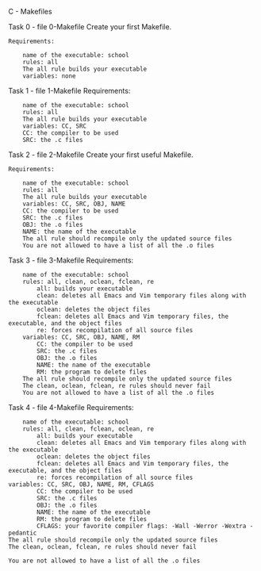 C - Makefiles

Task 0 - file 0-Makefile
	Create your first Makefile.

	Requirements:

		name of the executable: school
		rules: all
		The all rule builds your executable
		variables: none

Task 1 - file 1-Makefile
	Requirements:

		name of the executable: school
		rules: all
		The all rule builds your executable
		variables: CC, SRC
		CC: the compiler to be used
		SRC: the .c files

Task 2 - file 2-Makefile
	Create your first useful Makefile.

	Requirements:

		name of the executable: school
		rules: all
		The all rule builds your executable
		variables: CC, SRC, OBJ, NAME
		CC: the compiler to be used
		SRC: the .c files
		OBJ: the .o files
		NAME: the name of the executable
		The all rule should recompile only the updated source files
		You are not allowed to have a list of all the .o files

Task 3 - file 3-Makefile
	Requirements:

		name of the executable: school
		rules: all, clean, oclean, fclean, re
			all: builds your executable
			clean: deletes all Emacs and Vim temporary files along with the executable
			oclean: deletes the object files
			fclean: deletes all Emacs and Vim temporary files, the executable, and the object files
			re: forces recompilation of all source files
		variables: CC, SRC, OBJ, NAME, RM
			CC: the compiler to be used
			SRC: the .c files
			OBJ: the .o files
			NAME: the name of the executable
			RM: the program to delete files
		The all rule should recompile only the updated source files
		The clean, oclean, fclean, re rules should never fail
		You are not allowed to have a list of all the .o files

Task 4 - file 4-Makefile
	Requirements:

		name of the executable: school
		rules: all, clean, fclean, oclean, re
			all: builds your executable
			clean: deletes all Emacs and Vim temporary files along with the executable
			oclean: deletes the object files
			fclean: deletes all Emacs and Vim temporary files, the executable, and the object files
			re: forces recompilation of all source files
	variables: CC, SRC, OBJ, NAME, RM, CFLAGS
			CC: the compiler to be used
			SRC: the .c files
			OBJ: the .o files
			NAME: the name of the executable
			RM: the program to delete files
			CFLAGS: your favorite compiler flags: -Wall -Werror -Wextra -pedantic
	The all rule should recompile only the updated source files
	The clean, oclean, fclean, re rules should never fail

	You are not allowed to have a list of all the .o files


